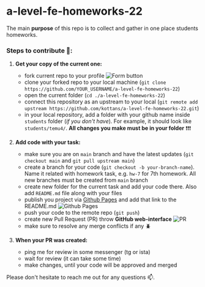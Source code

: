# a-level-fe-homeworks-22

The main **purpose** of this repo is to collect and gather in one place students homeworks.

### Steps to contribute 📄:

1. **Get your copy of the current one:**

   - fork current repo to your profile ![Form button](https://github.com/Temu4/a-level-fe-homeworks-22/blob/main/img/fork-repo.png)
   - clone your forked repo to your local machine (`git clone https://github.com/YOUR_USERNAME/a-level-fe-homeworks-22`)
   - open the current folder (`cd ./a-level-fe-homeworks-22`)
   - connect this repository as an upstream to your local (`git remote add upstream https://github.com/kottans/a-level-fe-homeworks-22.git`)
   - in your local repository, add a folder with your github name inside `students` folder (_if you don't have_). For example, it should look like `students/temu4/`. **All changes you make must be in your folder** ❗❗❗

2. **Add code with your task:**

   - make sure you are on `main` branch and have the latest updates (`git checkout main` and `git pull upstream main`)
   - create a branch for your code (`git checkout -b your-branch-name`). Name it related with homework task, e.g. `hw-7` for 7th homework. All new branches must be created from `main` branch
   - create new folder for the current task and add your code there. Also add `README.md` file along with your files
   - publish you project via [Github Pages](https://docs.github.com/en/pages/getting-started-with-github-pages/creating-a-github-pages-site#creating-your-site) and add that link to the README.md ![Github Pages](https://github.com/Temu4/a-level-fe-homeworks-22/blob/main/img/publish-on-pithub-pages.png)
   - push your code to the remote repo (`git push`)
   - create new Pull Request (PR) throw **GitHub web-interface** ![PR](https://github.com/Temu4/a-level-fe-homeworks-22/blob/main/img/pr.png)
   - make sure to resolve any merge conflicts if any 🪲

3. **When your PR was created:**
   - ping me for review in some messenger (tg or ista)
   - wait for review (it can take some time)
   - make changes, until your code will be approved and merged

Please don't hesitate to reach me out for any questions 📫.
